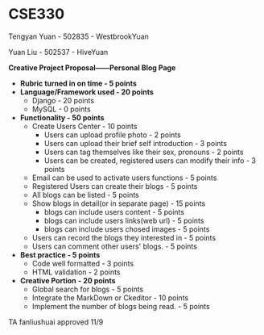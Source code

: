 # CSE330
Tengyan Yuan - 502835 - WestbrookYuan

Yuan Liu - 502537 - HiveYuan

**Creative Project Proposal——Personal Blog Page**

- **Rubric turned in on time - 5 points**
- **Language/Framework used - 20 points**
  - Django - 20 points
  - MySQL - 0 points
- **Functionality - 50 points**
  - Create Users Center - 10 points
    - Users can upload profile photo - 2 points
    - Users can upload their brief self introduction - 3 points
    - Users can tag themselves like their sex, pronouns - 2 points
    - Users can be created, registered users can modify their info - 3 points
  - Email can be used to activate users functions - 5 points
  - Registered Users can create their blogs - 5 points
  - All blogs can be listed - 5 points
  - Show blogs in detail(or in separate page) - 15 points
    - blogs can include users content - 5 points
    - blogs can include users links(web url) - 5 points
    - blogs can include users chosed images - 5 points
  - Users can record the blogs they interested in - 5 points
  - Users can comment other users' blogs. - 5 points
- **Best practice - 5 points**
  - Code well formatted - 3 points
  - HTML validation - 2 points
- **Creative Portion**  **- 20 points**
  - Global search for blogs - 5 points
  - Integrate the MarkDown or Ckeditor - 10 points
  - Implement the number of blogs being read. - 5 points

TA fanliushuai approved 11/9
